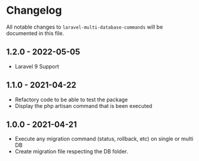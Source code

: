 # Changelog

All notable changes to `laravel-multi-database-commands` will be documented in this file.

## 1.2.0 - 2022-05-05
- Laravel 9 Support

## 1.1.0 - 2021-04-22
- Refactory code to be able to test the package
- Display the php artisan command that is been executed

## 1.0.0 - 2021-04-21
- Execute any migration command (status, rollback, etc) on single or multi DB
- Create migration file respecting the DB folder.
